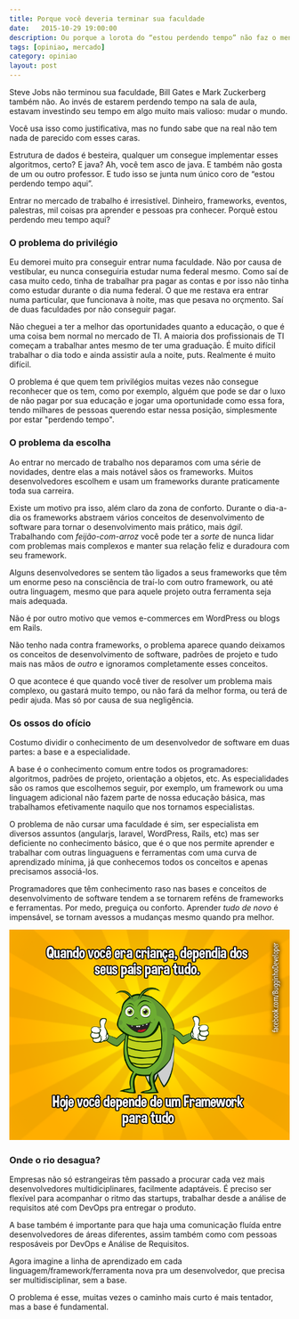 ```yaml
---
title: Porque você deveria terminar sua faculdade
date:   2015-10-29 19:00:00
description: Ou porque a lorota do “estou perdendo tempo” não faz o menor sentido
tags: [opiniao, mercado]
category: opiniao
layout: post
---
```


Steve Jobs não terminou sua faculdade, Bill Gates e Mark Zuckerberg também não. Ao invés de estarem perdendo tempo na sala de aula, estavam investindo seu tempo em algo muito mais valioso: mudar o mundo.

Você usa isso como justificativa, mas no fundo sabe que na real não tem nada de parecido com esses caras.

<!--more-->

Estrutura de dados é besteira, qualquer um consegue implementar esses algoritmos, certo? E java? Ah, você tem asco de java. E também não gosta de um ou outro professor. E tudo isso se junta num único coro de “estou perdendo tempo aqui”.

Entrar no mercado de trabalho é irresistível. Dinheiro, frameworks, eventos, palestras, mil coisas pra aprender e pessoas pra conhecer. Porquê estou perdendo meu tempo aqui?

### O problema do privilégio

Eu demorei muito pra conseguir entrar numa faculdade. Não por causa de vestibular, eu nunca conseguiria estudar numa federal mesmo. Como saí de casa muito cedo, tinha de trabalhar pra pagar as contas e por isso não tinha como estudar durante o dia numa federal. O que me restava era entrar numa particular, que funcionava à noite, mas que pesava no orçmento. Saí de duas faculdades por não conseguir pagar.

Não cheguei a ter a melhor das oportunidades quanto a educação, o que é uma coisa bem normal no mercado de TI. A maioria dos profissionais de TI começam a trabalhar antes mesmo de ter uma graduação. É muito difícil trabalhar o dia todo e ainda assistir aula a noite, puts. Realmente é muito difícil.

O problema é que quem tem privilégios muitas vezes não consegue reconhecer que os tem, como por exemplo, alguém que pode se dar o luxo de não pagar por sua educação e jogar uma oportunidade como essa fora, tendo milhares de pessoas querendo estar nessa posição, simplesmente por estar "perdendo tempo".

### O problema da escolha

Ao entrar no mercado de trabalho nos deparamos com uma série de novidades, dentre elas a mais notável sãos os frameworks. Muitos  desenvolvedores escolhem e usam um frameworks durante praticamente toda sua carreira.

Existe um motivo pra isso, além claro da zona de conforto. Durante o dia-a-dia os frameworks abstraem vários conceitos de desenvolvimento de software para tornar o desenvolvimento mais prático, mais *ágil*. Trabalhando com *feijão-com-arroz* você pode ter a *sorte* de nunca lidar com problemas mais complexos e manter sua relação feliz e duradoura com seu framework.

Alguns desenvolvedores se sentem tão ligados a seus frameworks que têm um enorme peso na consciência de traí-lo com outro framework, ou até outra linguagem, mesmo que para aquele projeto outra ferramenta seja mais adequada.

Não é por outro motivo que vemos e-commerces em WordPress ou blogs em Rails.

Não tenho nada contra frameworks, o problema aparece quando deixamos os conceitos de desenvolvimento de software, padrões de projeto e tudo mais nas mãos de *outro* e ignoramos completamente esses conceitos.

O que acontece é que quando você tiver de resolver um problema mais complexo, ou gastará muito tempo, ou não fará da melhor forma, ou terá de pedir ajuda. Mas só por causa de sua negligência.

### Os ossos do ofício

Costumo dividir o conhecimento de um desenvolvedor de software em duas partes: a base e a especialidade.

A base é o conhecimento comum entre todos os programadores: algoritmos, padrões de projeto, orientação a objetos, etc. As especialidades são os ramos que escolhemos seguir, por exemplo, um framework ou uma linguagem adicional não fazem parte de nossa educação básica, mas trabalhamos efetivamente naquilo que nos tornamos especialistas.

O problema de não cursar uma faculdade é sim, ser especialista em diversos assuntos (angularjs, laravel, WordPress, Rails, etc) mas ser deficiente no conhecimento básico, que é o que nos permite aprender e trabalhar com outras linguaguens e ferramentas com uma curva de aprendizado mínima, já que conhecemos todos os conceitos e apenas precisamos associá-los.

Programadores que têm conhecimento raso nas bases e conceitos de desenvolvimento de software tendem a se tornarem reféns de frameworks e ferramentas. Por medo, preguiça ou conforto. Aprender *tudo de novo* é impensável, se tornam avessos a mudanças mesmo quando pra melhor.

![Buguinho Developer](/images/posts/buguinho.png)

### Onde o rio desagua?

Empresas não só estrangeiras têm passado a procurar cada vez mais desenvolvedores multidiciplinares, facilmente adaptáveis. É preciso ser flexível para acompanhar o ritmo das startups, trabalhar desde a análise de requisitos até com DevOps pra entregar o produto.

A base também é importante para que haja uma comunicação fluída entre desenvolvedores de áreas diferentes, assim também como com pessoas resposáveis por DevOps e Análise de Requisitos.

Agora imagine a linha de aprendizado em cada linguagem/framework/ferramenta nova pra um desenvolvedor, que precisa ser multidisciplinar, sem a base.

O problema é esse, muitas vezes o caminho mais curto é mais tentador, mas a base é fundamental.
